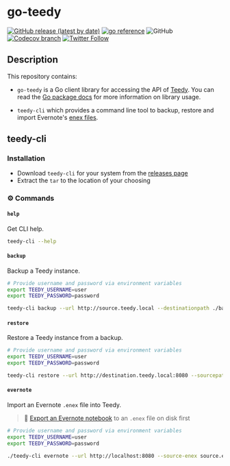 # go-teedy

<a href="https://github.com/MattHodge/go-teedy/releases" target="_blank">![GitHub release (latest by date)](https://img.shields.io/github/v/release/MattHodge/go-teedy?label=VERSION&style=for-the-badge)</a> <a href="https://pkg.go.dev/github.com/MattHodge/go-teedy?tab=doc" target="_blank"><img src="https://img.shields.io/badge/Go-Reference-00ADD8?style=for-the-badge&logo=go" alt="go reference" /></a> ![GitHub](https://img.shields.io/github/license/MattHodge/go-teedy?style=for-the-badge) <a href="https://app.codecov.io/gh/MattHodge/go-teedy/branch/main" target="_blank">![Codecov branch](https://img.shields.io/codecov/c/github/MattHodge/go-teedy/main?logo=codecov&style=for-the-badge)</a> <a href="https://www.twitter.com/MattHodge" target="_blank">![Twitter Follow](https://img.shields.io/twitter/follow/MattHodge?logo=twitter&style=for-the-badge)</a>

## Description

This repository contains:

* `go-teedy` is a Go client library for accessing the API of [Teedy](https://github.com/sismics/docs). You can read the [Go package docs](https://pkg.go.dev/github.com/MattHodge/go-teedy) for more information on library usage.

* `teedy-cli` which provides a command line tool to backup, restore and import Evernote's [enex files](https://evernote.com/blog/how-evernotes-xml-export-format-works/).

## teedy-cli

### Installation

* Download `teedy-cli` for your system from the [releases page](https://github.com/MattHodge/go-teedy/releases)
* Extract the `tar` to the location of your choosing

### ⚙️ Commands

#### `help`

Get CLI help.

```bash
teedy-cli --help
```

#### `backup`

Backup a Teedy instance.

```bash
# Provide username and password via environment variables
export TEEDY_USERNAME=user
export TEEDY_PASSWORD=password

teedy-cli backup --url http://source.teedy.local --destinationpath ./backup
```

#### `restore`

Restore a Teedy instance from a backup.

```bash
# Provide username and password via environment variables
export TEEDY_USERNAME=user
export TEEDY_PASSWORD=password

teedy-cli restore --url http://destination.teedy.local:8080 --sourcepath ./backup
```

#### `evernote`

Import an Evernote `.enex` file into Teedy.

> 🔔 [Export an Evernote notebook](https://help.evernote.com/hc/en-us/articles/209005557-Export-notes-and-notebooks) to an `.enex` file on disk first

```bash
# Provide username and password via environment variables
export TEEDY_USERNAME=user
export TEEDY_PASSWORD=password

./teedy-cli evernote --url http://localhost:8080 --source-enex source.enex
```
